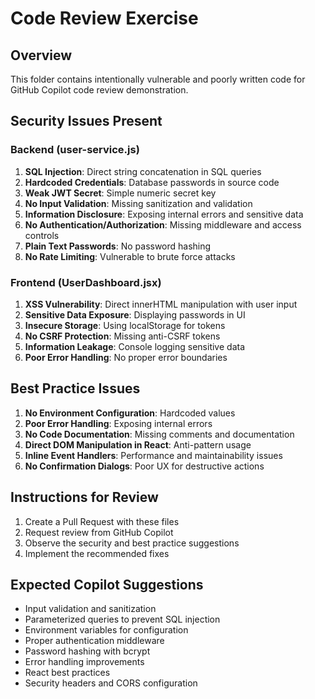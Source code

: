 # Code Review Exercise

## Overview
This folder contains intentionally vulnerable and poorly written code for GitHub Copilot code review demonstration.

## Security Issues Present

### Backend (user-service.js)
1. **SQL Injection**: Direct string concatenation in SQL queries
2. **Hardcoded Credentials**: Database passwords in source code
3. **Weak JWT Secret**: Simple numeric secret key
4. **No Input Validation**: Missing sanitization and validation
5. **Information Disclosure**: Exposing internal errors and sensitive data
6. **No Authentication/Authorization**: Missing middleware and access controls
7. **Plain Text Passwords**: No password hashing
8. **No Rate Limiting**: Vulnerable to brute force attacks

### Frontend (UserDashboard.jsx)
1. **XSS Vulnerability**: Direct innerHTML manipulation with user input
2. **Sensitive Data Exposure**: Displaying passwords in UI
3. **Insecure Storage**: Using localStorage for tokens
4. **No CSRF Protection**: Missing anti-CSRF tokens
5. **Information Leakage**: Console logging sensitive data
6. **Poor Error Handling**: No proper error boundaries

## Best Practice Issues
1. **No Environment Configuration**: Hardcoded values
2. **Poor Error Handling**: Exposing internal errors
3. **No Code Documentation**: Missing comments and documentation
4. **Direct DOM Manipulation in React**: Anti-pattern usage
5. **Inline Event Handlers**: Performance and maintainability issues
6. **No Confirmation Dialogs**: Poor UX for destructive actions

## Instructions for Review
1. Create a Pull Request with these files
2. Request review from GitHub Copilot
3. Observe the security and best practice suggestions
4. Implement the recommended fixes

## Expected Copilot Suggestions
- Input validation and sanitization
- Parameterized queries to prevent SQL injection
- Environment variables for configuration
- Proper authentication middleware
- Password hashing with bcrypt
- Error handling improvements
- React best practices
- Security headers and CORS configuration
